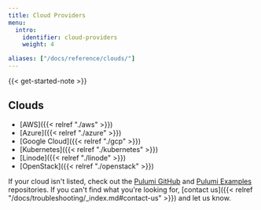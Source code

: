 ```yaml
---
title: Cloud Providers
menu:
  intro:
    identifier: cloud-providers
    weight: 4

aliases: ["/docs/reference/clouds/"]
---
```


{{< get-started-note >}}

## Clouds

* [AWS]({{< relref "./aws" >}})
* [Azure]({{< relref "./azure" >}})
* [Google Cloud]({{< relref "./gcp" >}})
* [Kubernetes]({{< relref "./kubernetes" >}})
* [Linode]({{< relref "./linode" >}})
* [OpenStack]({{< relref "./openstack" >}})

If your cloud isn't listed, check out the [Pulumi GitHub](https://github.com/pulumi) and
[Pulumi Examples](https://github.com/pulumi/examples) repositories. If you can't find what you're looking for, [contact us]({{< relref "/docs/troubleshooting/_index.md#contact-us" >}}) and let us know.
